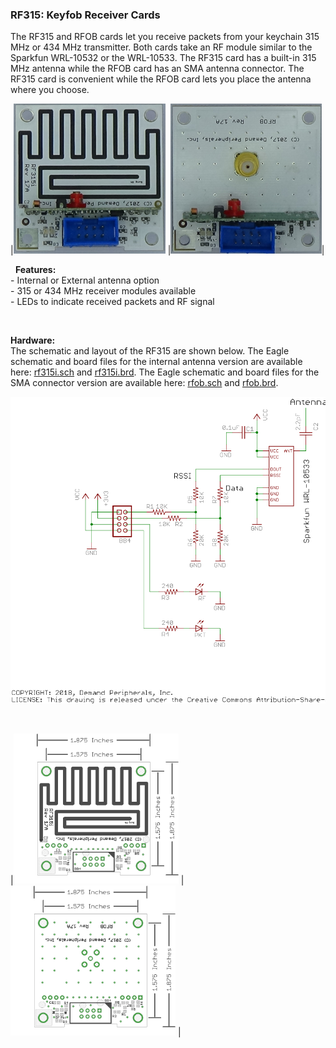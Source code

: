 ### RF315: Keyfob Receiver Cards

The RF315 and RFOB cards let you receive packets from your keychain 315
MHz or 434 MHz transmitter. Both cards take an RF module similar to the
Sparkfun WRL-10532 or the WRL-10533. The RF315 card has a built-in 315
MHz antenna while the RFOB card has an SMA antenna connector. The RF315
card is convenient while the RFOB card lets you place the antenna where
you choose.

|<img src=rf315i.jpg height=240>
|<img src=rfob.jpg height=240>|

 
**Features:** <br>
 \- Internal or External antenna option<br>
 \- 315 or 434 MHz receiver modules available<br>
 \- LEDs to indicate received packets and RF signal<br>

 

**Hardware:** <br>
The schematic and layout of the RF315 are shown below. The Eagle
schematic and board files for the internal antenna version are available
here: [rf315i.sch](rf315i.sch) and [rf315i.brd](rf315i.brd). The Eagle
schematic and board files for the SMA connector version are available here:
[rfob.sch](rfob.sch) and [rfob.brd](rfob.brd).


![](rf315i.svg)

 

|<img src=rf315i_outline.png height=240> |
<img src=rfob_outline.png height=240> |

